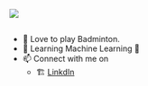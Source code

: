 ![](https://github.com/paramchoksi/resume/blob/main/welcome1.png?raw=true)

##
- 🏸 Love to play Badminton.
- 📖 Learning Machine Learning 🤖
- 📫 Connect with me on 
    * 🏗️ [LinkdIn](https://www.linkedin.com/in/param-choksi-9b95b214a/)

<!---
paramchoksi/paramchoksi is a ✨ special ✨ repository because its `README.md` (this file) appears on your GitHub profile.
You can click the Preview link to take a look at your changes.
--->
